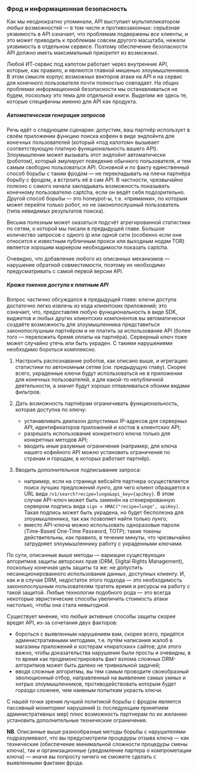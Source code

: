### Фрод и информационная безопасность

Как мы неоднократно упоминали, API выступает мультипликатором *любых* возможностей — в том числе и противозаконных: серьёзная уязвимость в API означает, что проблемам подвержены *все* клиенты, и это может приводить к проблемам совсем другого масштаба, нежели уязвимость в отдельном сервисе. Поэтому обеспечение безопасности API должно иметь максимальный приоритет из возможных.

Любой ИТ-сервис под капотом работает через внутренние API, которые, как правило, и являются главной мишенью злоумышленников. В этом смысле корпус возможных векторов атаки на API и на сервис для конечного пользователя почти полностью совпадает. На общих проблемах информационной безопасности мы останавливаться не будем, поскольку это тема для отдельной книги. Выделим же здесь те, которые специфичны именно для API как продукта.

##### Автоматическая генерация запросов

Речь идёт о следующем сценарии: допустим, ваш партнёр использует в своём приложении функцию поиска кофеен в виде эндпойнта для конечных пользователей (который «под капотом» вызывает соответствующую платную функциональность вашего API). Злоумышленик может вызывать этот эндпойнт автоматически (роботом), который эмулирует поведение обычного пользователя, и тем самым свободно пользоваться API. Основной и по факту единственный способ борьбы с таким фродом — не перекладывать на плечи партнёра борьбу с фродом, а встроить её в сам API. В частности, чрезвычайно полезно с самого начала закладывать возможность показывать конечному пользователю captcha, если он ведёт себя подозрительно. Другой способ борьбы — это honeypot-ы, т.е. «приманки», по которым может перейти только робот, но не законопослушный пользователь (типа невидимых результатов поиска).

Весьма полезным может оказаться подсчёт агрегированной статистики по сетям, о которой мы писали в предыдущей главе. Большое количество запросов с одного ip или одной сети (особенно если они относится к известным публичным прокси или выходным нодам TOR) является хорошим маркером необходимости показать captcha.

Очевидно, что добавление любого из описанных механизмов — нарушение обратной совместимости, поэтому их необходимо предусматривать с самой первой версии API.

##### Кража токенов доступа к платным API

Вопрос частично обсуждался в предыдущей главе: ключи доступа достаточно легко извлечь из кода клиентских приложений; это означает, что, предоставляя любую функциональность в виде SDK, виджетов и любых других клиентских компонентов вы автоматически создаёте возможность для злоумышленника представиться законопослушным партнёром и не платить за использование API (более того — переложить бремя оплаты на партнёра). Серверный ключ тоже может случайно утечь или быть украден. С такими нарушениями необходимо бороться комплексно.

  1. Настроить распознавание роботов, как описано выше, и игрегацию статистики по автономным сетям (см. предыдущую главу). Скорее всего, украденные ключи будут использоваться не в приложении для конечных пользователей, а для какой-то непубличной деятельности, а значит будут хорошо отлавливаться обоими видами фильтров.

  2. Дать возможность партнёрам ограничивать функциональность, которая доступна по ключу:
      * устанавливать диапазон допустимых IP-адресов для серверных API, идентификаторов приложений и хостов в клиентских API;
      * разрешать использование конкретного ключа только для конкретных методов API;
      * вводить иные разумные ограничения (например, для ключа нашего кофейного API можно установить ограничения по странам и городам, в которых работает партнёр).

  3. Вводить дополнительное подписывание запроса:
      * например, если на странице вебсайте партнера осуществляется поиск лучших предложений лунго, для чего клиент обращается к URL вида `/v1/search?recipe=lungo&api_key={apiKey}`. В этом случае API-ключ может быть заменён на сгенерированную сервером подпись вида `sign = HMAC("recipe=lungo", apiKey)`. Такая подпись может быть украдена, но будет бесполезна для злоумышленника, так как позволяет найти только лунго;
      * вместо API-ключа можно использовать одноразовые пароли (Time-Based One-Time Password, TOTP); такие токены действительны, как правило, в течение минуты, что чрезвычайно затрудняет злоумышленнику работу с украденными ключами.
    
По сути, описанные выше методы — вариации существующих алгоритмов защиты авторских прав (DRM, Digital Rights Management), поскольку конечная цель защиты та же: не допустить несанкционированного использования данных, доступных клиенту. И, как и в случае DRM, недостаток этого подхода — это необходимость законопослушным пользователям тратить время и ресурсы на работу с такой защитой. Любые технологии подобного рода — это всегда некоторые эвристические способы увеличить стоимость атаки настолько, чтобы она стала невыгодной.

Существует мнение, что любые активные способы защиты скорее вредят API, из-за сочетания двух факторов:
  * бороться с выявленным нарушением вам, скорее всего, придётся административными методами, т.е. путём написания жалоб в магазины приложений и хостерам «пиратских» сайтов; для этого важно, чтобы доказательства нарушения были просты и очевидны, в то время как продемонстрировать факт взлома сложных DRM-алгоритмов может быть далеко не тривиальной задачей;
  * вводя сложные алгоритмы, вы тем самым проводите своеобразный эволюционный отбор, направленный на выявление самых умных и хитрых злоумышленников, противодействовать которым будет гораздо сложнее, чем наивным попыткам украсть ключи.

С нашей точки зрения лучшей политикой борьбы с фродом является пассивный мониторинг нарушений (с последующим принятием административных мер) плюс возможность партнерам по их желанию установить дополнительные технические ограничения.

**NB**. Описанные выше разнообразные методы борьбы с нарушителями подразумевают, что вы предусмотрели процедуры отзыва ключа — как технические (обеспечение минимальной сложности процедуры смены ключа), так и организационные (уведомление партера о компрометации ключа) — иначе вы попросту ничего не сможете сделать с выявленными фактами фрода.
